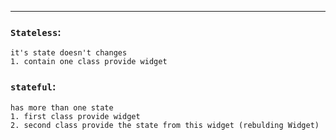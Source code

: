 ___
### `Stateless`:
	it's state doesn't changes
	1. contain one class provide widget
	
### `stateful`:
	has more than one state
	1. first class provide widget
	2. second class provide the state from this widget (rebulding Widget)
